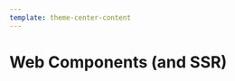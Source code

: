 ```yaml
---
template: theme-center-content
---
```


<style>
  div#container > h1 {
    text-align: center;
    text-decoration: underline;
  }
</style>

# Web Components (and SSR)